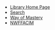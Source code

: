 
-   [Library Home Page](/library/)
-   [Search](/search/)
-   [Way of Mastery](/wom/intro/wom)
-   [NWFFACIM](/nwffacim/intro/nwffacim/)

